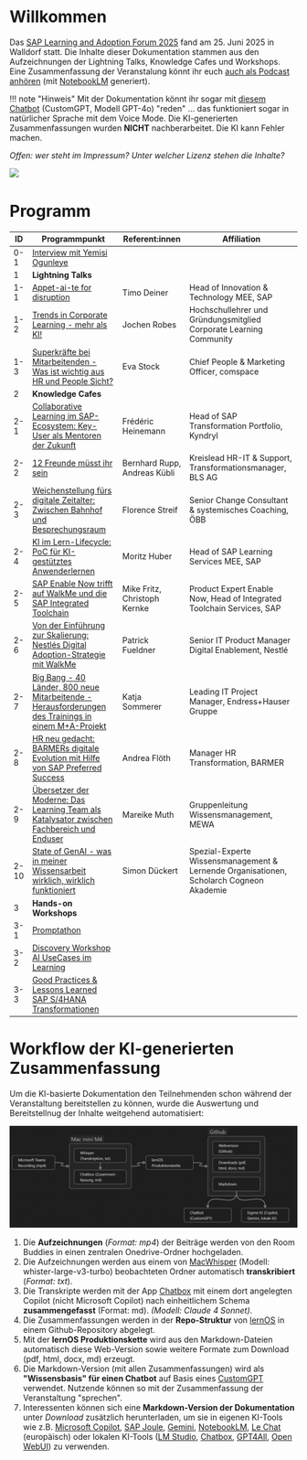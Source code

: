 # Willkommen 

Das [SAP Learning and Adoption Forum 2025](https://go4.events.sap.com/eur-learning-adoption-forum/de_de/home.html) fand am 25. Juni 2025 in Walldorf statt. Die Inhalte dieser Dokumentation stammen aus den Aufzeichnungen der Lightning Talks, Knowledge Cafes und Workshops. Eine Zusammenfassung der Veranstalung könnt ihr euch [auch als Podcast anhören](https://cloud.cogneon.de/s/f7AEtBdm9mdQeLN) (mit [NotebookLM](https://notebooklm.google) generiert).

!!! note "Hinweis"
    Mit der Dokumentation könnt ihr sogar mit [diesem Chatbot](https://chatgpt.com/g/g-68591dbd8fd081918d7be3eaef14596e-sap-learning-adoption-forum-2025) (CustomGPT, Modell GPT-4o) "reden" ... das funktioniert sogar in natürlicher Sprache mit dem Voice Mode. Die KI-generierten Zusammenfassungen wurden **NICHT** nachberarbeitet. Die KI kann Fehler machen.

*Offen: wer steht im Impressum? Unter welcher Lizenz stehen die Inhalte?*

![](https://community.sap.com/t5/image/serverpage/image-id/239155iA5FD44DFCBCAB58F/image-size/large?v=v2&px=999)

# Programm

| ID | Programmpunkt | Referent:innen | Affiliation |
| --- | --- | --- | --- |
| 0-1 | [Interview mit Yemisi Ogunleye](0-1.md) | | |
| 1 | **Lightning Talks** | | |
| 1-1 | [Appet-ai-te for disruption](1-1.md) | Timo Deiner | Head of Innovation & Technology MEE, SAP |
| 1-2 | [Trends in Corporate Learning - mehr als KI!](1-2.md) | Jochen Robes | Hochschullehrer und Gründungsmitglied Corporate Learning Community |
| 1-3 | [Superkräfte bei Mitarbeitenden - Was ist wichtig aus HR und People Sicht?](1-3.md) | Eva Stock | Chief People & Marketing Officer, comspace |
| 2 | **Knowledge Cafes** | | |
| 2-1 | [Collaborative Learning im SAP-Ecosystem: Key-User als Mentoren der Zukunft](2-1.md) | Frédéric Heinemann | Head of SAP Transformation Portfolio, Kyndryl |
| 2-2 |[12 Freunde müsst ihr sein](2-2.md) | Bernhard Rupp, Andreas Kübli | Kreislead HR-IT & Support, Transformationsmanager, BLS AG |
| 2-3 | [Weichenstellung fürs digitale Zeitalter: Zwischen Bahnhof und Besprechungsraum](2-3.md) | Florence Streif | Senior Change Consultant & systemisches Coaching, ÖBB |
| 2-4 | [KI im Lern-Lifecycle: PoC für KI-gestütztes Anwenderlernen](2-4.md) | Moritz Huber | Head of SAP Learning Services MEE, SAP |
| 2-5 | [SAP Enable Now trifft auf WalkMe und die SAP Integrated Toolchain](2-5.md) | Mike Fritz, Christoph Kernke | Product Expert Enable Now, Head of Integrated Toolchain Services, SAP |
| 2-6 | [Von der Einführung zur Skalierung: Nestlés Digital Adoption-Strategie mit WalkMe](2-6.md) | Patrick Fueldner | Senior IT Product Manager Digital Enablement, Nestlé |
| 2-7 | [Big Bang - 40 Länder, 800 neue Mitarbeitende - Herausforderungen des Trainings in einem M+A-Projekt](2-7.md) | Katja Sommerer | Leading IT Project Manager, Endress+Hauser Gruppe |
| 2-8 | [HR neu gedacht: BARMERs digitale Evolution mit Hilfe von SAP Preferred Success](2-8.md) | Andrea Flöth | Manager HR Transformation, BARMER |
| 2-9 | [Übersetzer der Moderne: Das Learning Team als Katalysator zwischen Fachbereich und Enduser](2-9.md) | Mareike Muth | Gruppenleitung Wissensmanagement, MEWA |
| 2-10 | [State of GenAI - was in meiner Wissensarbeit wirklich, wirklich funktioniert](2-10.md) | Simon Dückert | Spezial-Experte Wissensmanagement & Lernende Organisationen, Scholarch Cogneon Akademie |
| 3 | **Hands-on Workshops** | | |
| 3-1 | [Promptathon](3-1.md) | | |
| 3-2 | [Discovery Workshop AI UseCases im Learning](3-2.md) | | |
| 3-3 | [Good Practices & Lessons Learned SAP S/4HANA Transformationen](3-3.md) | | |

# Workflow der KI-generierten Zusammenfassung
Um die KI-basierte Dokumentation den Teilnehmenden schon während der Veranstaltung bereitstellen zu können, wurde die Auswertung und Bereitstellnug der Inhalte weitgehend automatisiert:

![](./images/ai-documentation-chain.png)

1. Die **Aufzeichnungen** (*Format: mp4*) der Beiträge werden von den Room Buddies in einen zentralen Onedrive-Ordner hochgeladen.
1. Die Aufzeichnungen werden aus einem von [MacWhisper](https://goodsnooze.gumroad.com/l/macwhisper) (Modell: whister-large-v3-turbo) beobachteten Ordner automatisch **transkribiert** (*Format: txt*).
1. Die Transkripte werden mit der App [Chatbox](https://chatboxai.app/) mit einem dort angelegten Copilot (nicht Microsoft Copilot) nach einheitlichem Schema **zusammengefasst** (Format: md). *(Modell: Claude 4 Sonnet)*.
1. Die Zusammenfassungen werden in der **Repo-Struktur** von [lernOS](https://lernos.org) in einem Github-Repository abgelegt.
1. Mit der **lernOS Produktionskette** wird aus den Markdown-Dateien automatisch diese Web-Version sowie weitere Formate zum Download (pdf, html, docx, md) erzeugt.
1. Die Markdown-Version (mit allen Zusammenfassungen) wird als **"Wissensbasis" für einen Chatbot** auf Basis eines [CustomGPT](https://help.openai.com/en/articles/8554397-creating-a-gpt) verwendet. Nutzende können so mit der Zusammenfassung der Veranstaltung "sprechen".
1. Interessenten können sich eine **Markdown-Version der Dokumentation** unter *Download* zusätzlich herunterladen, um sie in eigenen KI-Tools wie z.B. [Microsoft Copilot](https://www.microsoft.com/de-de/microsoft-copilot/organizations), [SAP Joule](https://www.sap.com/germany/products/artificial-intelligence/ai-assistant.html), [Gemini](https://gemini.google.com/), [NotebookLM](https://notebooklm.google/), [Le Chat](https://chat.mistral.ai/) (europäisch) oder lokalen KI-Tools ([LM Studio](https://lmstudio.ai/), [Chatbox](https://chatboxai.app/), [GPT4All](https://www.nomic.ai/gpt4all), [Open WebUI](https://openwebui.com/)) zu verwenden. 